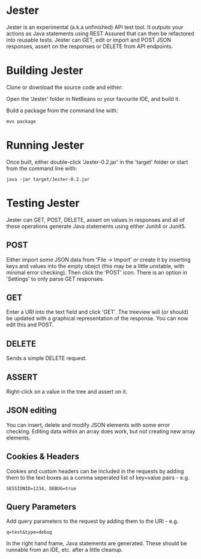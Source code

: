 Jester
======

Jester is an experimental (a.k.a unfinished) API test tool. It outputs your actions as Java statements using REST Assured that can then be refactored into reusable tests.
Jester can GET, edit or import and POST JSON responses, assert on the responses or DELETE from API endpoints.



Building Jester
===============

Clone or download the source code and either:

Open the 'Jester' folder in NetBeans or your favourite IDE, and build it.

Build a package from the command line with:

    mvn package 


Running Jester
==============

Once built, either double-click 'Jester-0.2.jar' in the 'target' folder or start from the command line with:

    java -jar target/Jester-0.2.jar
    



Testing Jester
============
Jester can GET, POST, DELETE, assert on values in responses and all of these operations generate Java statements using either Junit4 or Junit5.


POST
----
Either import some JSON data from 'File -> Import' or create it by inserting keys and values into the empty obejct (this may be a little unstable, with minimal error checking).
Then click the 'POST' icon. There is an option in 'Settings' to only parse GET responses.


GET
---
Enter a URI into the text field and click 'GET'. The treeview will (or should) be updated with a graphical representation of the response. You can now edit this and POST.


DELETE
------
Sends a simple DELETE request.


ASSERT
------
Right-click on a value in the tree and assert on it.


JSON editing
------------
You can insert, delete and modify JSON elements with some error checking. Editing data within an array does work, but not creating new array elements. 

Cookies & Headers
-----------------
Cookies and custom headers can be included in the requests by adding them to the text boxes as a comma seperated list of key=value pairs -  e.g.

    SESSIONID=1234, DEBUG=true



Query Parameters
----------------
Add query parameters to the request by adding them to the URI - e.g.

    q=test&type=debug


In the right hand frame, Java statements are generated. These should be runnable from an IDE, etc. after a little cleanup.



